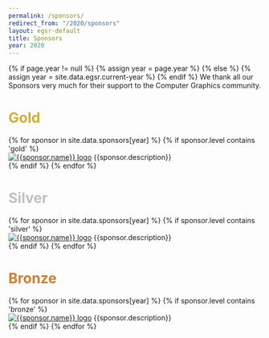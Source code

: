 ```yaml
---
permalink: /sponsors/
redirect_from: "/2020/sponsors"
layout: egsr-default
title: Sponsors
year: 2020
---
```

{% if page.year != null %}
    {% assign year = page.year %}
{% else %}
    {% assign year = site.data.egsr.current-year %}
{% endif %}
We thank all our Sponsors very much for their support to the Computer Graphics community.
<h1 style="color:#D4AF37">Gold</h1>
<div class="row-xs-12 sponsors" >
	{% for sponsor in site.data.sponsors[year] %}
		{% if sponsor.level contains 'gold' %}
			<div class="individualSponsor">
				<a href="{{sponsor.url}}" target="_blank"><img src="{{site.url}}/{{sponsor.image2}}" class="sponsorImagePageGold img-responsive-50" alt="{{sponsor.name}} logo" title="{{sponsor.name}}"></a>
				<span>{{sponsor.description}}</span>
			</div>
		{% endif %}
	{% endfor %}
</div>
<div class="row-xs-12 row-sm-6 line"></div>

<h1 style="color:#C0C0C0">Silver</h1>
<div class="row-xs-12 sponsors" >
	{% for sponsor in site.data.sponsors[year] %}
		{% if sponsor.level contains 'silver' %}
			<div class="individualSponsor">
				<a href="{{sponsor.url}}" target="_blank"><img src="{{site.url}}/{{sponsor.image2}}" class="sponsorImagePageSilver img-responsive-50" alt="{{sponsor.name}} logo" title="{{sponsor.name}}"></a>
				<span>{{sponsor.description}}</span>
			</div>
		{% endif %}
	{% endfor %}
</div>
<div class="row-xs-12 row-sm-6 line"></div>

<h1 style="color:#cd7f32">Bronze</h1>
<div class="row-xs-12 sponsors" >
	{% for sponsor in site.data.sponsors[year] %}
		{% if sponsor.level contains 'bronze' %}
			<div class="individualSponsor">
				<a href="{{sponsor.url}}" target="_blank"><img src="{{site.url}}/{{sponsor.image2}}" class="sponsorImagePageBronze img-responsive-50" alt="{{sponsor.name}} logo" title="{{sponsor.name}}"></a>
				<span>{{sponsor.description}}</span>
			</div>
		{% endif %}
	{% endfor %}
</div>
